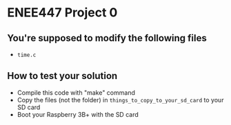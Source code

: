 # ENEE447 Project 0
## You're supposed to modify the following files
- `time.c`
## How to test your solution
- Compile this code with "make" command
- Copy the files (not the folder) in `things_to_copy_to_your_sd_card` to your SD card
- Boot your Raspberry 3B+ with the SD card
